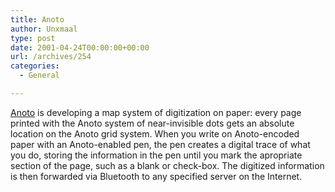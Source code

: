 ```yaml
---
title: Anoto
author: Unxmaal
type: post
date: 2001-04-24T00:00:00+00:00
url: /archives/254
categories:
  - General

---
```

<A HREF="http://www.anoto.com/technology/system/">Anoto</A> is developing a map system of digitization on paper: every page printed with the Anoto system of near-invisible dots gets an absolute location on the Anoto grid system. When you write on Anoto-encoded paper with an Anoto-enabled pen, the pen creates a digital trace of what you do, storing the information in the pen until you mark the apropriate section of the page, such as a blank or check-box. The digitized information is then forwarded via Bluetooth to any specified server on the Internet.